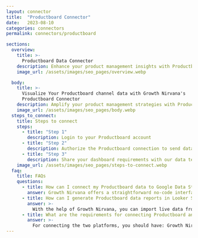 ```yaml
---
layout: connector
title:  "Productboard Connector"
date:   2023-08-10
categories: connectors
permalink: connectors/productboard

sections:
  overview:
    title: >-
      Productboard Data Connector
    description: Enhance your product management insights with Productboard integration. Seamlessly merge product data from Productboard with Looker Studio's analytical capabilities, unlocking insights that shape product strategies, feature adoption, and operational excellence.
    image_url: /assets/images/seo_pages/overview.webp

  body:
    title: >-
      Visualize Your Productboard channel data with Growth Nirvana's
      Productboard Connector
    description: Amplify your product management strategies with Productboard insights integrated into Looker Studio.
    image_url: /assets/images/seo_pages/body.webp
  steps_to_connect:
    title: Steps to connect
    steps:
      - title: "Step 1"
        description: Login to your Productboard account
      - title: "Step 2"
        description: Authorize the Productboard connection to send data to Growth Nirvana
      - title: "Step 3"
        description: Share your dashboard requirements with our data team. We will build the report for you.
    image_url: /assets/images/seo_pages/steps-to-connect.webp
  faq:
    title: FAQs
    questions:
      - title: How can I connect my Productboard data to Google Data Studio/Looker Studio?
        answer: Growth Nirvana offers a straightforward no-code interface to connect to Productboard data sources.
      - title: How can I generate Productboard data reports in Looker Studio?
        answer: >-
          With the help of Growth Nirvana, you can import live data from Productboard into Looker Studio. These data can be viewed in charts, tables, and dashboards to generate branded reports that can be shared instantly.
      - title: What are the requirements for connecting Productboard and Looker Studio?
        answer: >-
          For connecting the two platforms, you should have: Growth Nirvana Account and Productboard Ads Account
---
```

